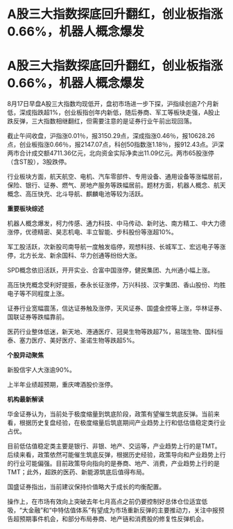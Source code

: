 # A股三大指数探底回升翻红，创业板指涨0.66%，机器人概念爆发

# A股三大指数探底回升翻红，创业板指涨0.66%，机器人概念爆发

8月17日早盘A股三大指数均现低开，盘初市场进一步下探，沪指续创逾7个月新低，深成指跌超1%，创业板指创年内新低，随后券商、军工等板块走强，A股止跌反弹，三大指数相继翻红，但需要注意的是证券行业午前出现回落。

截止午间收盘，沪指涨0.01％，报3150.29点，深成指涨0.46％，报10628.26点，创业板指涨0.66％，报2147.07点，科创50指数涨1.18％，报912.43点。沪深两市合计成交额4711.36亿元，北向资金实际净卖出11.09亿元。两市65股涨停（含ST股），3股跌停。

行业板块方面，航天航空、电机、汽车零部件、专用设备、通用设备等涨幅居前，保险、银行、证券、燃气、房地产服务等跌幅居前。题材方面，机器人概念、航天概念、高压快充、北斗导航、麒麟电池等较为活跃。

**重要板块综述**

机器人概念爆发，柯力传感、通力科技、中马传动、新时达、南方精工、中大力德涨停，优德精密、昊志机电、丰立智能、步科股份等涨超10%。

军工股活跃，次新股司南导航一度触发临停，观想科技、长城军工、宏远电子等涨停，北方长龙、新余国科、华力创通等纷纷大涨。

SPD概念依旧活跃，开开实业、合富中国涨停，健民集团、九州通小幅上涨。

高压快充概念受利好提振，泰永长征涨停，万兴科技、汉宇集团、香山股份、均胜电子等不同程度上涨。

证券行业宽幅震荡，信达证券触及涨停，天风证券、国盛金控等上涨，华林证券、国联证券等跌幅靠前。

医药行业整体低迷，新天地、港通医疗、冠昊生物等跌超7%，易瑞生物、国科恒泰、塞力医疗、美好医疗、圣诺生物等跌超5%。

**个股异动聚焦**

新股信宇人大涨逾90%。

上半年业绩超预期，重庆啤酒股价涨停。

**机构最新解读**

华金证券认为，当前处于极度缩量到筑底阶段，政策有望催生筑底反弹。当前来看，根据历史复盘经验，在极度缩量后筑底期间产业趋势上行和低估值稳定类行业占优。

目前低估值稳定类主要是银行、非银、地产、交运等，产业趋势上行的是TMT。后续来看，政策依然可能催生筑底反弹，根据历史经验，政策导向和产业趋势上行的行业可能偏强。目前政策导向指向的是券商、地产、消费，产业趋势上行的是TMT；此外，超跌的医药、新能源筑底后值得布局。

国盛证券指出，当前建议保持价值略大于成长的均衡配置。

操作上，在市场有效向上突破去年七月高点之前仍要控制好总体仓位适宜低吸，“大金融”和“中特估值体系”有望成为市场重新反弹的主要推动力，关注中报预告超预期事件机会，和部分布局券商、地产链和消费股的修复性反弹机会。

